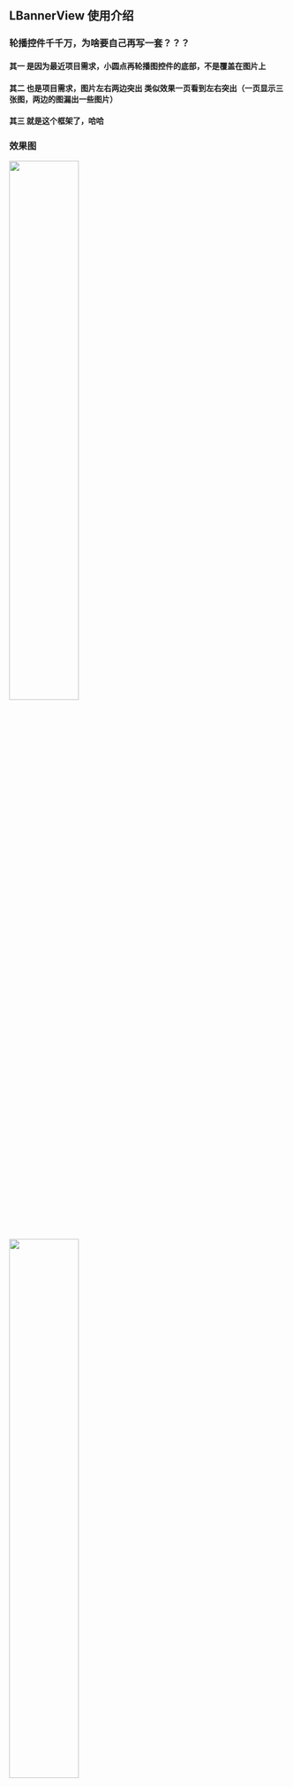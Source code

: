 ## LBannerView 使用介绍

### 轮播控件千千万，为啥要自己再写一套？？？

#### 其一 是因为最近项目需求，小圆点再轮播图控件的底部，不是覆盖在图片上

#### 其二 也是项目需求，图片左右两边突出 类似效果一页看到左右突出（一页显示三张图，两边的图漏出一些图片）

#### 其三 就是这个框架了，哈哈

### 效果图

<div class = "aaaa">
<img src="https://github.com/fazhongxu/IBannerView/blob/master/images/banner_below.png" width="50%" height="50%">

<img src="https://github.com/fazhongxu/IBannerView/blob/master/images/banner_cover.png" width="50%" height="50%">

<img src="https://github.com/fazhongxu/IBannerView/blob/master/images/screenshot_below.png" width="50%" height="50%" margin:0,auto>
</div>
